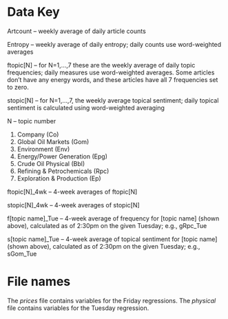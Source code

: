 # Data Key

Artcount – weekly average of daily article counts

Entropy – weekly average of daily entropy; daily counts use word-weighted averages

ftopic[N] – for N=1,…,7 these are the weekly average of daily topic frequencies; daily measures use word-weighted averages.  Some articles don’t have any energy words, and these articles have all 7 frequencies set to zero.

stopic[N] – for N=1,…,7, the weekly average topical sentiment; daily topical sentiment is calculated using word-weighted averaging

N – topic number

1. Company (Co)
1. Global Oil Markets (Gom)
1. Environment (Env)
1. Energy/Power Generation (Epg)
1. Crude Oil Physical (Bbl)
1. Refining & Petrochemicals (Rpc)
1. Exploration & Production (Ep)

ftopic[N]_4wk – 4-week averages of ftopic[N]

stopic[N]_4wk – 4-week averages of stopic[N]

f[topic name]_Tue – 4-week average of frequency for [topic name] (shown above), calculated as of 2:30pm on the given Tuesday; e.g., gRpc_Tue

s[topic name]_Tue – 4-week average of topical sentiment for [topic name] (shown above), calculated as of 2:30pm on the given Tuesday; e.g., sGom_Tue

# File names
The _prices_ file contains variables for the Friday regressions.  The _physical_ file contains variables for the Tuesday regression.
